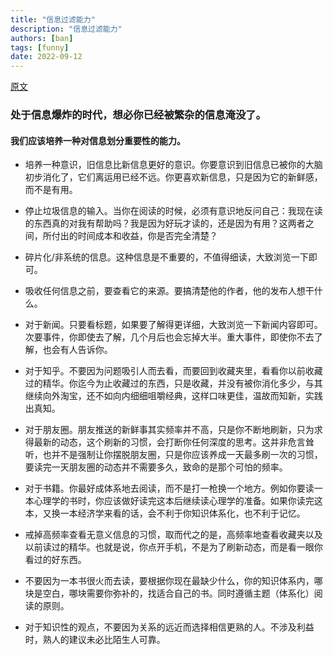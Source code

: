 ```yaml
---
title: "信息过滤能力"
description: "信息过滤能力"
authors: [ban]
tags: [funny]
date: 2022-09-12
---
```


[原文](https://zhuanlan.zhihu.com/p/20068801)

### 处于信息爆炸的时代，想必你已经被繁杂的信息淹没了。

#### 我们应该培养一种对信息划分重要性的能力。

- 培养一种意识，旧信息比新信息更好的意识。你要意识到旧信息已被你的大脑初步消化了，它们离运用已经不远。你更喜欢新信息，只是因为它的新鲜感，而不是有用。

- 停止垃圾信息的输入。当你在阅读的时候，必须有意识地反问自己：我现在读的东西真的对我有帮助吗？我是因为好玩才读的，还是因为有用？这两者之间，所付出的时间成本和收益，你是否完全清楚？

- 碎片化/非系统的信息。这种信息是不重要的，不值得细读，大致浏览一下即可。

- 吸收任何信息之前，要查看它的来源。要搞清楚他的作者，他的发布人想干什么。

- 对于新闻。只要看标题，如果要了解得更详细，大致浏览一下新闻内容即可。次要事件，你即使去了解，几个月后也会忘掉大半。重大事件，即使你不去了解，也会有人告诉你。

- 对于知乎。不要因为问题吸引人而去看，而要回到收藏夹里，看看你以前收藏过的精华。你迄今为止收藏过的东西，只是收藏，并没有被你消化多少，与其继续向外淘宝，还不如向内细细咀嚼经典，这样口味更佳，温故而知新，实践出真知。

- 对于朋友圈。朋友推送的新鲜事其实频率并不高，只是你不断地刷新，只为求得最新的动态，这个刷新的习惯，会打断你任何深度的思考。这并非危言耸听，也并不是强制让你摆脱朋友圈，只是你应该养成一天最多刷一次的习惯，要读完一天朋友圈的动态并不需要多久，致命的是那个可怕的频率。

- 对于书籍。你最好成体系地去阅读，而不是打一枪换一个地方。例如你要读一本心理学的书时，你应该做好读完这本后继续读心理学的准备。如果你读完这本，又换一本经济学来看的话，会不利于你知识体系化，也不利于记忆。

- 戒掉高频率查看无意义信息的习惯，取而代之的是，高频率地查看收藏夹以及以前读过的精华。也就是说，你点开手机，不是为了刷新动态，而是看一眼你看过的好东西。

- 不要因为一本书很火而去读，要根据你现在最缺少什么，你的知识体系内，哪块是空白，哪块需要你弥补的，找适合自己的书。同时遵循主题（体系化）阅读的原则。

- 对于知识性的观点，不要因为关系的远近而选择相信更熟的人。不涉及利益时，熟人的建议未必比陌生人可靠。
